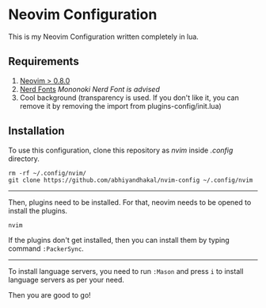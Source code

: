 # Neovim Configuration

This is my Neovim Configuration written completely in lua.

## Requirements

1. [Neovim > 0.8.0](https://github.com/neovim/neovim)
2. [Nerd Fonts](https://github.com/ryanoasis/nerd-fonts) _Mononoki Nerd Font is advised_
3. Cool background (transparency is used.
   If you don't like it, you can remove it by removing the import from plugins-config/init.lua)

## Installation

To use this configuration, clone this repository as _nvim_ inside _.config_ directory.

```clone the repository
rm -rf ~/.config/nvim/
git clone https://github.com/abhiyandhakal/nvim-config ~/.config/nvim
```

<hr>

Then, plugins need to be installed. For that, neovim needs to be opened to install the plugins.
```open neovim
nvim
```
If the plugins don't get installed, then you can install them by typing command `:PackerSync`.

<hr>

To install language servers, you need to run `:Mason` and press `i` to install language servers as per your need.

Then you are good to go!
